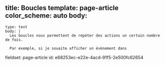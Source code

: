 title: Boucles
template: page-article
color_scheme: auto
body:
  -
    type: text
    body: |
      Les boucles nous permettent de répéter des actions un certain nombre de fois.
      
      Par exemple, si je souaite afficher un évènement dans
fieldset: page-article
id: e68253ec-e22e-4acd-91f5-2e500fc62654
